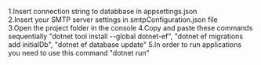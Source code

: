 1.Insert connection string to databbase in appsettings.json  <br/>
2.Insert your SMTP server settings in smtpConfiguration.json file <br/>
3.Open the project folder in the console
4.Copy and paste these commands sequentially "dotnet tool install --global dotnet-ef", "dotnet ef migrations add initialDb", "dotnet ef database update"
5.In order to run applications you need to use this command "dotnet run"